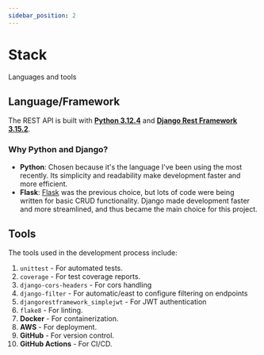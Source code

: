 ```yaml
---
sidebar_position: 2
---
```


# Stack

Languages and tools

## Language/Framework

The REST API is built with **[Python 3.12.4](https://www.python.org/)** and **[Django Rest Framework 3.15.2](https://www.django-rest-framework.org/)**.

### Why Python and Django?

- **Python**: Chosen because it's the language I've been using the most recently. Its simplicity and readability make development faster and more efficient.
- **Flask**: [Flask](https://flask.palletsprojects.com/en/3.0.x/) was the previous choice, but lots of code were being written for basic CRUD functionality. Django made development faster and more streamlined, and thus became the main choice for this project.

## Tools

The tools used in the development process include:
1. `unittest` - For automated tests.
2. `coverage` - For test coverage reports.
3. `django-cors-headers` - For cors handling
4. `django-filter` - For automatic/east to configure filtering on endpoints
5. `djangorestframework_simplejwt` - For JWT authentication
6. `flake8` - For linting.
7. **Docker** - For containerization.
8. **AWS** - For deployment.
9. **GitHub** - For version control.
10. **GitHub Actions** - For CI/CD.